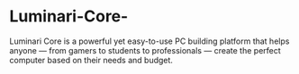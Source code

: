 # Luminari-Core-
Luminari Core is a powerful yet easy-to-use PC building platform that helps anyone — from gamers to students to professionals — create the perfect computer based on their needs and budget.
